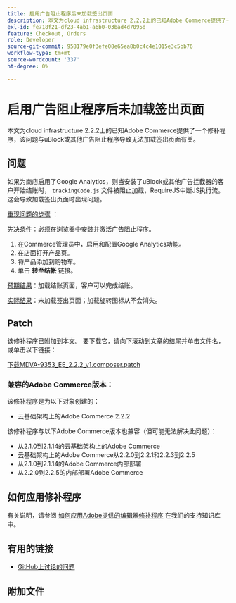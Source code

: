 ```yaml
---
title: 启用广告阻止程序后未加载签出页面
description: 本文为cloud infrastructure 2.2.2上的已知Adobe Commerce提供了一个修补程序，该问题与uBlock或其他广告阻止程序导致无法加载签出页面有关。
exl-id: fe718f21-df23-4ab1-a6b0-03bad4d7095d
feature: Checkout, Orders
role: Developer
source-git-commit: 958179e0f3efe08e65ea8b0c4c4e1015e3c5bb76
workflow-type: tm+mt
source-wordcount: '337'
ht-degree: 0%

---
```


# 启用广告阻止程序后未加载签出页面

本文为cloud infrastructure 2.2.2上的已知Adobe Commerce提供了一个修补程序，该问题与uBlock或其他广告阻止程序导致无法加载签出页面有关。

## 问题

如果为商店启用了Google Analytics，则当安装了uBlock或其他广告拦截器的客户开始结账时， `trackingCode.js` 文件被阻止加载，RequireJS中断JS执行流。 这会导致加载签出页面时出现问题。

<u>重现问题的步骤</u> ：

先决条件：必须在浏览器中安装并激活广告阻止程序。

1. 在Commerce管理员中，启用和配置Google Analytics功能。
1. 在店面打开产品页。
1. 将产品添加到购物车。
1. 单击 **转至结帐** 链接。

<u>预期结果</u>：加载结账页面，客户可以完成结账。

<u>实际结果</u>：未加载签出页面；加载旋转图标从不会消失。

## Patch

该修补程序已附加到本文。 要下载它，请向下滚动到文章的结尾并单击文件名，或单击以下链接：

[下载MDVA-9353\_EE\_2.2.2\_v1.composer.patch](assets/MDVA-9353_EE_2.2.2_v1.composer.patch.zip)

### 兼容的Adobe Commerce版本：

该修补程序是为以下对象创建的：

* 云基础架构上的Adobe Commerce 2.2.2

该修补程序与以下Adobe Commerce版本也兼容（但可能无法解决此问题）：

* 从2.1.0到2.1.14的云基础架构上的Adobe Commerce
* 云基础架构上的Adobe Commerce从2.2.0到2.2.1和2.2.3到2.2.5
* 从2.1.0到2.1.14的Adobe Commerce内部部署
* 从2.2.0到2.2.5的内部部署Adobe Commerce

## 如何应用修补程序

有关说明，请参阅 [如何应用Adobe提供的编辑器修补程序](/help/how-to/general/how-to-apply-a-composer-patch-provided-by-magento.md) 在我们的支持知识库中。

## 有用的链接

* [GitHub上讨论的问题](https://github.com/magento/magento2/pull/13061)

## 附加文件
